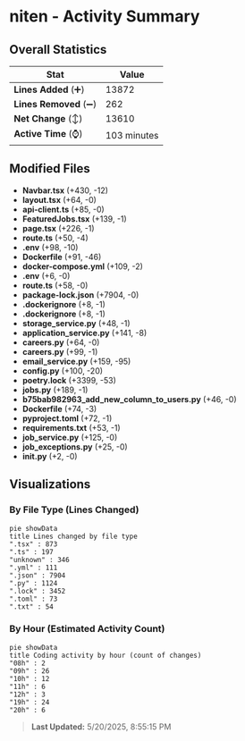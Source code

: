 # niten - Activity Summary 

## Overall Statistics

| Stat                   | Value                                                             |
| ---------------------- | ----------------------------------------------------------------- |
| **Lines Added** (➕)   | 13872                                          |
| **Lines Removed** (➖) | 262                                        |
| **Net Change** (↕)    | 13610                |
| **Active Time** (⌚)   | 103 minutes |


## Modified Files
- **Navbar.tsx** (+430, -12)
- **layout.tsx** (+64, -0)
- **api-client.ts** (+85, -0)
- **FeaturedJobs.tsx** (+139, -1)
- **page.tsx** (+226, -1)
- **route.ts** (+50, -4)
- **.env** (+98, -10)
- **Dockerfile** (+91, -46)
- **docker-compose.yml** (+109, -2)
- **.env** (+6, -0)
- **route.ts** (+58, -0)
- **package-lock.json** (+7904, -0)
- **.dockerignore** (+8, -1)
- **.dockerignore** (+8, -1)
- **storage_service.py** (+48, -1)
- **application_service.py** (+141, -8)
- **careers.py** (+64, -0)
- **careers.py** (+99, -1)
- **email_service.py** (+159, -95)
- **config.py** (+100, -20)
- **poetry.lock** (+3399, -53)
- **jobs.py** (+189, -1)
- **b75bab982963_add_new_column_to_users.py** (+46, -0)
- **Dockerfile** (+74, -3)
- **pyproject.toml** (+72, -1)
- **requirements.txt** (+53, -1)
- **job_service.py** (+125, -0)
- **job_exceptions.py** (+25, -0)
- **__init__.py** (+2, -0)

## Visualizations

### By File Type (Lines Changed)

```mermaid
pie showData
title Lines changed by file type
".tsx" : 873
".ts" : 197
"unknown" : 346
".yml" : 111
".json" : 7904
".py" : 1124
".lock" : 3452
".toml" : 73
".txt" : 54
```

### By Hour (Estimated Activity Count)

```mermaid
pie showData
title Coding activity by hour (count of changes)
"08h" : 2
"09h" : 26
"10h" : 12
"11h" : 6
"12h" : 3
"19h" : 24
"20h" : 6
```


> **Last Updated:** 5/20/2025, 8:55:15 PM